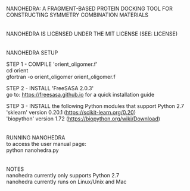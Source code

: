 NANOHEDRA: A FRAGMENT-BASED PROTEIN DOCKING TOOL FOR CONSTRUCTING SYMMETRY COMBINATION MATERIALS  
<br>
<br>
NANOHEDRA IS LICENSED UNDER THE MIT LICENSE (SEE: LICENSE)   
<br>
<br>
NANOHEDRA SETUP  
   
STEP 1 - COMPILE 'orient_oligomer.f'  
cd orient  
gfortran -o orient_oligomer orient_oligomer.f  
  
STEP 2 - INSTALL 'FreeSASA 2.0.3'  
go to: https://freesasa.github.io for a quick installation guide  
  
STEP 3 - INSTALL the following Python modules that support Python 2.7  
'sklearn' version 0.20.1 (https://scikit-learn.org/0.20)  
'biopython' version 1.72 (https://biopython.org/wiki/Download)  
<br>
<br>
RUNNING NANOHEDRA  
to access the user manual page:  
python nanohedra.py    
<br>
<br>
NOTES  
nanohedra currently only supports Python 2.7  
nanohedra currently runs on Linux/Unix and Mac  
  
  
  

